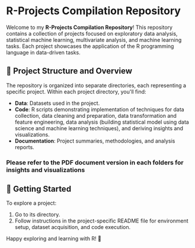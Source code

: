 # R-Projects Compilation Repository 

Welcome to my **R-Projects Compilation Repository**! This repository contains a collection of projects focused on exploratory data analysis, statistical machine learning, multivariate analysis, and machine learning tasks. Each project showcases the application of the R programming language in data-driven tasks.

## 🌟 Project Structure and Overview

The repository is organized into separate directories, each representing a specific project. Within each project directory, you'll find:

- **Data**: Datasets used in the project.
- **Code**: R scripts demonstrating implementation of techniques for data collection, data cleaning and preparation, data transformation and feature engineering, data analysis (building statistical model using data science and machine learning techniques), and deriving insights and visualizations.
- **Documentation**: Project summaries, methodologies, and analysis reports.

### Please refer to the PDF document version in each folders for insights and visualizations

## 🚀 Getting Started

To explore a project:
1. Go to its directory.
2. Follow instructions in the project-specific README file for environment setup, dataset acquisition, and code execution.

Happy exploring and learning with R! 🎉
